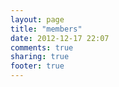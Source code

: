 ```yaml
---
layout: page
title: "members"
date: 2012-12-17 22:07
comments: true
sharing: true
footer: true
---
```

